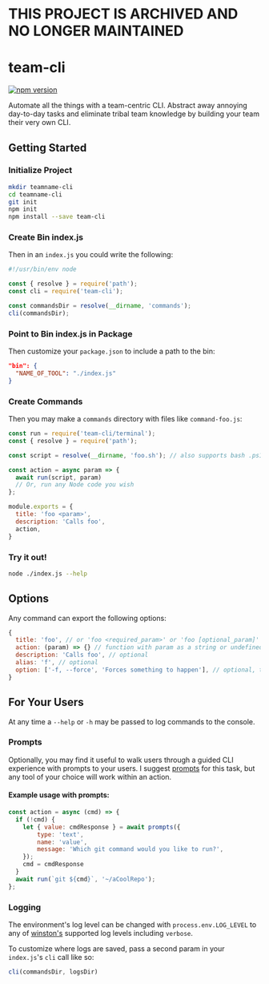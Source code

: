 # THIS PROJECT IS ARCHIVED AND NO LONGER MAINTAINED


# team-cli

[![npm version](https://badge.fury.io/js/team-cli.svg)](https://badge.fury.io/js/team-cli)

Automate all the things with a team-centric CLI. Abstract away annoying day-to-day tasks and eliminate tribal team knowledge by building your team their very own CLI.

## Getting Started

### Initialize Project

```bash
mkdir teamname-cli
cd teamname-cli
git init
npm init
npm install --save team-cli
```

### Create Bin index.js

Then in an `index.js` you could write the following:

```javascript
#!/usr/bin/env node

const { resolve } = require('path');
const cli = require('team-cli');

const commandsDir = resolve(__dirname, 'commands');
cli(commandsDir);
```

### Point to Bin index.js in Package

Then customize your `package.json` to include a path to the bin:

```json
"bin": {
  "NAME_OF_TOOL": "./index.js"
}
```

### Create Commands

Then you may make a `commands` directory with files like `command-foo.js`:

```javascript
const run = require('team-cli/terminal');
const { resolve } = require('path');

const script = resolve(__dirname, 'foo.sh'); // also supports bash .ps1 scripts

const action = async param => {
  await run(script, param)
  // Or, run any Node code you wish
};

module.exports = {
  title: 'foo <param>',
  description: 'Calls foo',
  action,
}
```

### Try it out!

```bash
node ./index.js --help
```

## Options

Any command can export the following options:

```javascript
{
  title: 'foo', // or 'foo <required_param>' or 'foo [optional_param]'
  action: (param) => {} // function with param as a string or undefined
  description: 'Calls foo', // optional
  alias: 'f', // optional
  option: ['-f, --force', 'Forces something to happen'], // optional, this will become available globally not just per-command
}
```

## For Your Users

At any time a `--help` or `-h` may be passed to log commands to the console.

### Prompts

Optionally, you may find it useful to walk users through a guided CLI experience with prompts to your users. I suggest [prompts](https://www.npmjs.com/package/prompts) for this task, but any tool of your choice will work within an action.

#### Example usage with prompts:

```javascript
const action = async (cmd) => {
  if (!cmd) {
    let { value: cmdResponse } = await prompts({
        type: 'text',
        name: 'value',
        message: 'Which git command would you like to run?',
    });
    cmd = cmdResponse
  }
  await run(`git ${cmd}`, '~/aCoolRepo');
};
```

### Logging

The environment's log level can be changed with `process.env.LOG_LEVEL` to any of [winston's](https://github.com/winstonjs/winston) supported log levels including `verbose`.

To customize where logs are saved, pass a second param in your `index.js`'s `cli` call like so:

```javascript
cli(commandsDir, logsDir)
```
